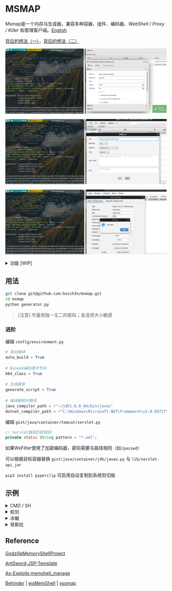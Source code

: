 # MSMAP

Msmap是一个内存马生成器，兼容多种容器、组件、编码器、*WebShell / Proxy / Killer* 和管理客户端。[English](README.md)

[背后的想法（一）](https://hosch3n.github.io/2022/08/08/Msmap%E5%86%85%E5%AD%98%E9%A9%AC%E7%94%9F%E6%88%90%E6%A1%86%E6%9E%B6%EF%BC%88%E4%B8%80%EF%BC%89/)，[背后的想法（二）](https://hosch3n.github.io/2022/08/09/Msmap%E5%86%85%E5%AD%98%E9%A9%AC%E7%94%9F%E6%88%90%E6%A1%86%E6%9E%B6%EF%BC%88%E4%BA%8C%EF%BC%89/)

![](img/a.png)

![](img/b.png)

![](img/c.png)

<details>
<summary>功能 [WIP]</summary>

### Function

- [x] 动态菜单
- [x] 自动编译
- [x] 生成脚本
- [ ] 精简模式
- [ ] 图形界面

### Container

- Java
  - [x] Tomcat7
  - [x] Tomcat8
  - [x] Tomcat9
  - [x] Tomcat10
  - [ ] Resin3
  - [x] Resin4
  - [ ] WebSphere
  - [ ] GlassFish
  - [ ] WebLogic
  - [ ] JBoss
  - [x] Spring*
  - [ ] Netty
  - [x] JVM*
- .NET
  - [ ] IIS
- PHP
- Python

*：SpringHandler仅支持JDK8+

*：默认支持`Linux Tomcat 8/9`，可以根据进阶指南适配更多版本

### WebShell / Proxy / Killer

- WebShell
  - [x] CMD / SH
  - [x] AntSword
  - [x] JSPJS
  - [x] Behinder
  - [x] Godzilla

- *没有模块化的必要*

~~Proxy: Neo-reGeorg, wsproxy~~

~~Killer: java-memshell-scanner, ASP.NET-Memshell-Scanner~~

### Decoder / Decryptor / Hasher

- Decoder
  - [x] Base64
  - [ ] Hex
- Decryptor
  - [x] XOR
  - [x] RC4
  - [x] AES128
  - [x] AES256
  - [ ] RSA
- Hasher
  - [x] MD5
  - [x] SHA128
  - [x] SHA256

</details>

## 用法

``` bash
git clone git@github.com:hosch3n/msmap.git
cd msmap
python generator.py
```

> [注意] 尽量用独一无二的密码；各选项大小敏感

### 进阶

编辑 `config/environment.py`

``` python
# 自动编译
auto_build = True

# Base64编码类字节码
b64_class = True

# 生成脚本
generate_script = True

# 编译器绝对路径
java_compiler_path = r"~/jdk1.6.0_04/bin/javac"
dotnet_compiler_path = r"C:\Windows\Microsoft.NET\Framework\v2.0.50727\csc.exe"
```

编辑 `gist/java/container/tomcat/servlet.py`

``` java
// Servlet路径匹配规则
private static String pattern = "*.xml";
```

如果WsFilter使用了加密编码器，密码需要与路径相同（如`/passwd`）

可以根据目标容器替换 `gist/java/container/jdk/javax.py` 与 `lib/servlet-api.jar`

`pip3 install pyperclip` 可启用自动复制到系统剪切板

## 示例

<details>
<summary>CMD / SH</summary>

系统**命令** 搭配 **Base64** 编码器 | 注入到 Tomcat Valve

`python generator.py Java Tomcat Valve Base64 CMD passwd`

</details>

<details>
<summary>蚁剑</summary>

**JSP**类型 搭配 **default** 编码器 | 注入到 Tomcat Valve

`python generator.py Java Tomcat Valve RAW AntSword passwd`

**JSP**类型 搭配 **[aes_128_ecb_pkcs7_padding_md5](extend/AntSword/encoder/aes_128_ecb_pkcs7_padding_md5.js)** 编码器 | 注入到 Tomcat Listener

`python generator.py Java Tomcat Listener AES128 AntSword passwd`

**JSP**类型 搭配 **[rc_4_sha256](extend/AntSword/encoder/rc_4_sha256.js)** 编码器 | 注入到 Tomcat Servlet

`python generator.py Java Tomcat Servlet RC4 AntSword passwd`

**JSP**类型 搭配 **[xor_md5](extend/AntSword/encoder/xor_md5.js)** 编码器 | AgentFiless注入到 HttpServlet

`python generator.py Java JDK JavaX XOR AntSword passwd`

**JSPJS**类型 搭配 **[aes_128_ecb_pkcs7_padding_md5](extend/AntSword/encoder/aes_128_ecb_pkcs7_padding_md5.js)** 编码器 | 注入到 Tomcat WsFilter

`python generator.py Java Tomcat WsFilter AES128 JSPJS passwd`

**JSPJS**类型 搭配 **[xor_md5](extend/AntSword/encoder/xor_md5.js)** 编码器 | 注入到 Spring Handler

`python generator.py Java Spring Handler XOR JSPJS passwd`

</details>

<details>
<summary>冰蝎</summary>

**default_aes**类型 | 注入到 Tomcat Valve

`python generator.py Java Tomcat Valve AES128 Behinder rebeyond`

**default_xor_base64**类型 | 注入到 Spring Interceptor

`python generator.py Java Spring Interceptor XOR Behinder rebeyond`

</details>

<details>
<summary>哥斯拉</summary>

**JAVA_AES_BASE64**类型 | 注入到 Tomcat Valve

`python generator.py Java Tomcat Valve AES128 Godzilla superidol`

**JAVA_AES_BASE64**类型 | AgentFiless注入到 HttpServlet

`python generator.py Java JDK JavaX AES128 Godzilla superidol`

**JAVA_AES_BASE64**类型 | 注入到 Spring Handler

`python generator.py Java Spring Handler AES128 Godzilla superidol`

> [已知问题](https://github.com/BeichenDream/Godzilla/issues/76)

</details>

## Reference

[GodzillaMemoryShellProject](https://github.com/BeichenDream/GodzillaMemoryShellProject)

[AntSword-JSP-Template](https://github.com/AntSwordProject/AntSword-JSP-Template)

[As-Exploits memshell_manage](https://github.com/yzddmr6/As-Exploits/tree/master/core/memshell_manage)

[Behinder](https://github.com/rebeyond/Behinder) | [wsMemShell](https://github.com/veo/wsMemShell) | [ysomap](https://github.com/wh1t3p1g/ysomap)